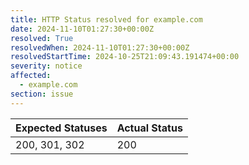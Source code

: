 ```yaml
---
title: HTTP Status resolved for example.com
date: 2024-11-10T01:27:30+00:00Z
resolved: True
resolvedWhen: 2024-11-10T01:27:30+00:00Z
resolvedStartTime: 2024-10-25T21:09:43.191474+00:00
severity: notice
affected:
  - example.com
section: issue
---
```


| Expected Statuses | Actual Status  |
|-------------------|----------------|
| 200, 301, 302 | 200 |
